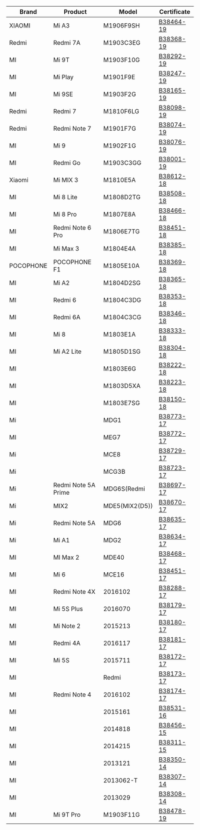 | Brand | Product | Model | Certificate |
|---|---|---|---|
|XIAOMI|Mi A3|M1906F9SH|[B38464-19](http://mocheck.nbtc.go.th/search/1509580)|
|Redmi|Redmi 7A|M1903C3EG|[B38368-19](http://mocheck.nbtc.go.th/search/1508227)|
|MI|Mi 9T|M1903F10G|[B38292-19](http://mocheck.nbtc.go.th/search/1507254)|
|MI|Mi Play|M1901F9E|[B38247-19](http://mocheck.nbtc.go.th/search/1506728)|
|MI|Mi 9SE|M1903F2G|[B38165-19](http://mocheck.nbtc.go.th/search/1505522)|
|Redmi|Redmi 7|M1810F6LG|[B38098-19](http://mocheck.nbtc.go.th/search/1504578)|
|Redmi|Redmi Note 7|M1901F7G|[B38074-19](http://mocheck.nbtc.go.th/search/1504153)|
|MI|Mi 9|M1902F1G|[B38076-19](http://mocheck.nbtc.go.th/search/1504225)|
|MI|Redmi Go|M1903C3GG|[B38001-19](http://mocheck.nbtc.go.th/search/1503191)|
|Xiaomi|Mi MIX 3|M1810E5A|[B38612-18](http://mocheck.nbtc.go.th/search/1501437)|
|MI|Mi 8 Lite|M1808D2TG|[B38508-18](http://mocheck.nbtc.go.th/search/1499820)|
|MI|Mi 8 Pro|M1807E8A|[B38466-18](http://mocheck.nbtc.go.th/search/1499134)|
|MI|Redmi Note 6 Pro|M1806E7TG|[B38451-18](http://mocheck.nbtc.go.th/search/1498885)|
|MI|Mi Max 3|M1804E4A|[B38385-18](http://mocheck.nbtc.go.th/search/1497997)|
|POCOPHONE|POCOPHONE F1|M1805E10A|[B38369-18](http://mocheck.nbtc.go.th/search/1497710)|
|MI|Mi A2|M1804D2SG|[B38365-18](http://mocheck.nbtc.go.th/search/1497660)|
|MI|Redmi 6|M1804C3DG|[B38353-18](http://mocheck.nbtc.go.th/search/1497468)|
|MI|Redmi 6A|M1804C3CG|[B38346-18](http://mocheck.nbtc.go.th/search/1497347)|
|MI|Mi 8|M1803E1A|[B38333-18](http://mocheck.nbtc.go.th/search/1497234)|
|MI|Mi A2 Lite|M1805D1SG|[B38304-18](http://mocheck.nbtc.go.th/search/1496864)|
|MI||M1803E6G|[B38222-18](http://mocheck.nbtc.go.th/search/1495662)|
|MI||M1803D5XA|[B38223-18](http://mocheck.nbtc.go.th/search/1495677)|
|MI||M1803E7SG|[B38150-18](http://mocheck.nbtc.go.th/search/1494629)|
|Mi||MDG1|[B38773-17](http://mocheck.nbtc.go.th/search/1095858)|
|MI||MEG7|[B38772-17](http://mocheck.nbtc.go.th/search/1026986)|
|Mi||MCE8|[B38729-17](http://mocheck.nbtc.go.th/search/466809)|
|Mi||MCG3B|[B38723-17](http://mocheck.nbtc.go.th/search/365028)|
|Mi|Redmi Note 5A Prime|MDG6S(Redmi|[B38697-17](http://mocheck.nbtc.go.th/search/57223)|
|Mi|MIX2|MDE5(MIX2(D5))|[B38670-17](http://mocheck.nbtc.go.th/search/57207)|
|Mi|Redmi Note 5A|MDG6|[B38635-17](http://mocheck.nbtc.go.th/search/57191)|
|Mi|Mi A1|MDG2|[B38634-17](http://mocheck.nbtc.go.th/search/57173)|
|MI|MI Max 2|MDE40|[B38468-17](http://mocheck.nbtc.go.th/search/51998)|
|MI|Mi 6|MCE16|[B38451-17](http://mocheck.nbtc.go.th/search/51782)|
|MI|Redmi Note 4X|2016102|[B38288-17](http://mocheck.nbtc.go.th/search/12177)|
|MI|Mi 5S Plus|2016070|[B38179-17](http://mocheck.nbtc.go.th/search/11822)|
|MI|Mi Note 2|2015213|[B38180-17](http://mocheck.nbtc.go.th/search/11846)|
|MI|Redmi 4A|2016117|[B38181-17](http://mocheck.nbtc.go.th/search/11871)|
|MI|Mi 5S|2015711|[B38172-17](http://mocheck.nbtc.go.th/search/11761)|
|MI||Redmi|[B38173-17](http://mocheck.nbtc.go.th/search/11774)|
|MI|Redmi Note 4|2016102|[B38174-17](http://mocheck.nbtc.go.th/search/11795)|
|MI||2015161|[B38531-16](http://mocheck.nbtc.go.th/search/1466828)|
|MI||2014818|[B38456-15](http://mocheck.nbtc.go.th/search/1466842)|
|MI||2014215|[B38311-15](http://mocheck.nbtc.go.th/search/29937)|
|MI||2013121|[B38350-14](http://mocheck.nbtc.go.th/search/30542)|
|MI||2013062-T|[B38307-14](http://mocheck.nbtc.go.th/search/30506)|
|MI||2013029|[B38308-14](http://mocheck.nbtc.go.th/search/30518)|
|MI|Mi 9T Pro|M1903F11G|[B38478-19](http://mocheck.nbtc.go.th/search/1509663)|
